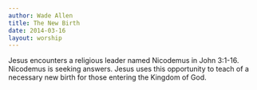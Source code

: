 ```yaml
---
author: Wade Allen
title: The New Birth
date: 2014-03-16
layout: worship
---
```


Jesus encounters a religious leader named Nicodemus in John 3:1-16. Nicodemus is seeking answers. Jesus uses this opportunity to teach of a necessary new birth for those entering the Kingdom of God.
